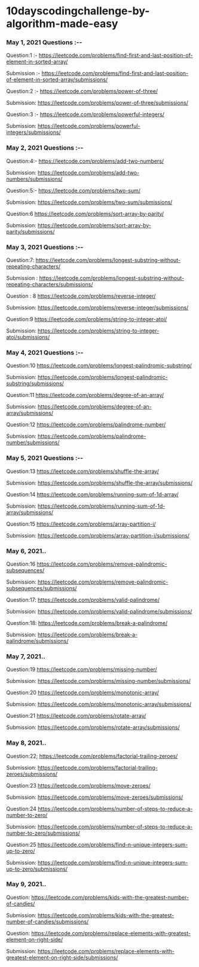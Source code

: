 # 10dayscodingchallenge-by-algorithm-made-easy

### May 1, 2021 Questions :--

Question:1 :-
https://leetcode.com/problems/find-first-and-last-position-of-element-in-sorted-array/

Submission :-
https://leetcode.com/problems/find-first-and-last-position-of-element-in-sorted-array/submissions/

Question:2 :-
https://leetcode.com/problems/power-of-three/

Submission:
https://leetcode.com/problems/power-of-three/submissions/

Question:3 :-
https://leetcode.com/problems/powerful-integers/

Submission:
https://leetcode.com/problems/powerful-integers/submissions/

### May 2, 2021 Questions :--

Question:4:-
https://leetcode.com/problems/add-two-numbers/

Submission:
https://leetcode.com/problems/add-two-numbers/submissions/

Question:5:-
https://leetcode.com/problems/two-sum/

Submission:
https://leetcode.com/problems/two-sum/submissions/

Question:6
https://leetcode.com/problems/sort-array-by-parity/

Submission:
https://leetcode.com/problems/sort-array-by-parity/submissions/

### May 3, 2021 Questions :--

Question:7:
https://leetcode.com/problems/longest-substring-without-repeating-characters/

Submission :
https://leetcode.com/problems/longest-substring-without-repeating-characters/submissions/

Question : 8
https://leetcode.com/problems/reverse-integer/

Submission:
https://leetcode.com/problems/reverse-integer/submissions/

Question:9
https://leetcode.com/problems/string-to-integer-atoi/

Submission:
https://leetcode.com/problems/string-to-integer-atoi/submissions/


### May 4, 2021 Questions :--

Question:10
https://leetcode.com/problems/longest-palindromic-substring/

Submission:
https://leetcode.com/problems/longest-palindromic-substring/submissions/

Question:11
https://leetcode.com/problems/degree-of-an-array/

Submission:
https://leetcode.com/problems/degree-of-an-array/submissions/

Question:12
https://leetcode.com/problems/palindrome-number/

Submission:
https://leetcode.com/problems/palindrome-number/submissions/


### May 5, 2021 Questions :--

Question:13
https://leetcode.com/problems/shuffle-the-array/

Submission:
https://leetcode.com/problems/shuffle-the-array/submissions/

Question:14
https://leetcode.com/problems/running-sum-of-1d-array/

Submission:
https://leetcode.com/problems/running-sum-of-1d-array/submissions/

Question:15
https://leetcode.com/problems/array-partition-i/

Submission:
https://leetcode.com/problems/array-partition-i/submissions/

### May 6, 2021..

Question:16
https://leetcode.com/problems/remove-palindromic-subsequences/

Submission:
https://leetcode.com/problems/remove-palindromic-subsequences/submissions/

Question:17:
https://leetcode.com/problems/valid-palindrome/

Submission:
https://leetcode.com/problems/valid-palindrome/submissions/

Question:18:
https://leetcode.com/problems/break-a-palindrome/

Submission:
https://leetcode.com/problems/break-a-palindrome/submissions/

### May 7, 2021..

Question:19
https://leetcode.com/problems/missing-number/

Submission:
https://leetcode.com/problems/missing-number/submissions/

Question:20
https://leetcode.com/problems/monotonic-array/

Submission:
https://leetcode.com/problems/monotonic-array/submissions/

Question:21
https://leetcode.com/problems/rotate-array/

Submission:
https://leetcode.com/problems/rotate-array/submissions/

### May 8, 2021..

Question:22;
https://leetcode.com/problems/factorial-trailing-zeroes/

Submission:
https://leetcode.com/problems/factorial-trailing-zeroes/submissions/

Question:23
https://leetcode.com/problems/move-zeroes/

Submission:
https://leetcode.com/problems/move-zeroes/submissions/

Question:24
https://leetcode.com/problems/number-of-steps-to-reduce-a-number-to-zero/

Submission:
https://leetcode.com/problems/number-of-steps-to-reduce-a-number-to-zero/submissions/

Question:25
https://leetcode.com/problems/find-n-unique-integers-sum-up-to-zero/

Submission:
https://leetcode.com/problems/find-n-unique-integers-sum-up-to-zero/submissions/


### May 9, 2021..

Question:
https://leetcode.com/problems/kids-with-the-greatest-number-of-candies/

Submission:
https://leetcode.com/problems/kids-with-the-greatest-number-of-candies/submissions/

Question:
https://leetcode.com/problems/replace-elements-with-greatest-element-on-right-side/

Submission:
https://leetcode.com/problems/replace-elements-with-greatest-element-on-right-side/submissions/
